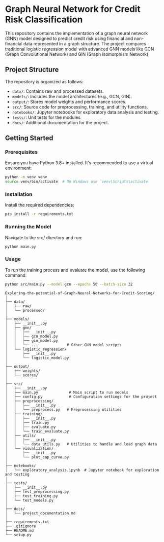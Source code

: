 # Graph Neural Network for Credit Risk Classification

This repository contains the implementation of a graph neural network (GNN) model designed to predict credit risk using financial and non-financial data represented in a graph structure. The project compares traditional logistic regression model with advanced GNN models like GCN (Graph Convolutional Network) and GIN (Graph Isomorphism Network).

## Project Structure

The repository is organized as follows:

- `data/`: Contains raw and processed datasets.
- `models/`: Includes the model architectures (e.g., GCN, GIN).
- `output/`: Stores model weights and performance scores.
- `src/`: Source code for preprocessing, training, and utility functions.
- `notebooks/`: Jupyter notebooks for exploratory data analysis and testing.
- `tests/`: Unit tests for the modules.
- `docs/`: Additional documentation for the project.

## Getting Started

### Prerequisites

Ensure you have Python 3.8+ installed. It's recommended to use a virtual environment:

```bash
python -m venv venv
source venv/bin/activate  # On Windows use `venv\Scripts\activate`
```

### Installation
Install the required dependencies:

```bash
pip install -r requirements.txt
```

### Running the Model
Navigate to the src/ directory and run:

```bash
python main.py
```

### Usage
To run the training process and evaluate the model, use the following command:

```bash
python src/main.py --model gcn --epochs 50 --batch-size 32
```


```
Exploring-the-potential-of-Graph-Neural-Networks-for-Credit-Scoring/
│
├── data/
│   ├── raw/
│   └── processed/
│
├── models/
│   ├── __init__.py
│   ├── gnn/
│   │   ├── __init__.py
│   │   ├── gcn_model.py
│   │   ├── gin_model.py
│   │   └── ...             # Other GNN model scripts
│   └── logistic_regression/
│       ├── __init__.py
│       └── logistic_model.py
│
├── output/
│   ├── weights/
│   └── scores/
│
├── src/
│   ├── __init__.py
│   ├── main.py              # Main script to run models
│   ├── config.py            # Configuration settings for the project
│   ├── preprocessing/
│   │   ├── __init__.py
│   │   └── preprocess.py   # Preprocessing utilities
│   ├── training/
│   │   ├── __init__.py
│   │   ├── train.py
│   │   ├── evaluate.py
│   │   └── train_evaluate.py
│   ├── utils/
│   │   ├── __init__.py
│   │   └── data_utils.py   # Utilities to handle and load graph data
│   └── visualization/
│       ├── __init__.py
│       └── plot_cap_curve.py
│
├── notebooks/
│   └── exploratory_analysis.ipynb  # Jupyter notebook for exploration and testing
│
├── tests/
│   ├── __init__.py
│   ├── test_preprocessing.py
│   ├── test_training.py
│   └── test_models.py
│
├── docs/
│   └── project_documentation.md
│
├── requirements.txt
├── .gitignore
├── README.md
└── setup.py
```
